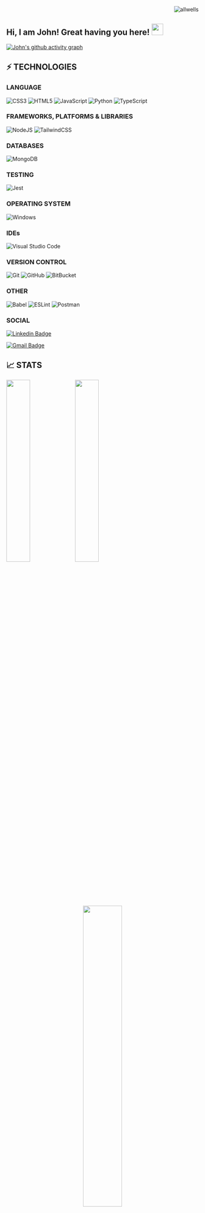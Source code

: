 <p align="right"> <img src="https://komarev.com/ghpvc/?username=kodaas&label=visitors%20&color=202124&style=plastic" alt="allwells" /> </p>

## Hi, I am John! Great having you here! <img src="https://raw.githubusercontent.com/aemmadi/aemmadi/master/wave.gif" width="30px">

<!-- I am Allwell Onen, currently pursuing my BSc in Computer Science from [Anchor University Lagos](https://aul.edu.ng/). I am a tech enthusiast. I am always open to collaborating on projects and innovative ideas. -->

[![John's github activity graph](https://activity-graph.herokuapp.com/graph?username=kodaas&theme=xcode)](https://git.io/allwells)

## ⚡ TECHNOLOGIES

### LANGUAGE

![CSS3](https://img.shields.io/badge/css3-%231572B6.svg?style=for-the-badge&logo=css3&logoColor=white)
![HTML5](https://img.shields.io/badge/html5-%23E34F26.svg?style=for-the-badge&logo=html5&logoColor=white)
![JavaScript](https://img.shields.io/badge/javascript-%23323330.svg?style=for-the-badge&logo=javascript&logoColor=%23F7DF1E)
![Python](https://img.shields.io/badge/python-3670A0?style=for-the-badge&logo=python&logoColor=ffdd54)
![TypeScript](https://img.shields.io/badge/typescript-%23007ACC.svg?style=for-the-badge&logo=typescript&logoColor=white)

### FRAMEWORKS, PLATFORMS & LIBRARIES

![NodeJS](https://img.shields.io/badge/node.js-6DA55F?style=for-the-badge&logo=node.js&logoColor=white)
![TailwindCSS](https://img.shields.io/badge/tailwindcss-%2338B2AC.svg?style=for-the-badge&logo=tailwind-css&logoColor=white)

### DATABASES

![MongoDB](https://img.shields.io/badge/MongoDB-%234ea94b.svg?style=for-the-badge&logo=mongodb&logoColor=white)
<!-- ![MySQL](https://img.shields.io/badge/mysql-E26D00.svg?style=for-the-badge&logo=mysql&logoColor=white) -->
<!-- 
### ORM

![Prisma](https://img.shields.io/badge/Prisma-3982CE?style=for-the-badge&logo=Prisma&logoColor=white) -->

### TESTING

<!-- ![cypress](https://img.shields.io/badge/-cypress-%23E5E5E5?style=for-the-badge&logo=cypress&logoColor=058a5e) -->
![Jest](https://img.shields.io/badge/-jest-%23C21325?style=for-the-badge&logo=jest&logoColor=white)

### OPERATING SYSTEM

<!-- ![Linux](https://img.shields.io/badge/Linux-FCC624?style=for-the-badge&logo=linux&logoColor=black) -->
![Windows](https://img.shields.io/badge/Windows-0078D6?style=for-the-badge&logo=windows&logoColor=white)

### IDEs

![Visual Studio Code](https://img.shields.io/badge/Visual%20Studio%20Code-0078d7.svg?style=for-the-badge&logo=visual-studio-code&logoColor=white)

### VERSION CONTROL

![Git](https://img.shields.io/badge/git-%23F05033.svg?style=for-the-badge&logo=git&logoColor=white)
![GitHub](https://img.shields.io/badge/github-%23121011.svg?style=for-the-badge&logo=github&logoColor=white)
![BitBucket](https://img.shields.io/badge/-Bitbucket-blue)

### OTHER

![Babel](https://img.shields.io/badge/Babel-F9DC3e?style=for-the-badge&logo=babel&logoColor=black)
![ESLint](https://img.shields.io/badge/ESLint-4B3263?style=for-the-badge&logo=eslint&logoColor=white)
![Postman](https://img.shields.io/badge/Postman-FF6C37?style=for-the-badge&logo=postman&logoColor=white)

### SOCIAL

[![Linkedin Badge](https://img.shields.io/badge/-Allwell%20Onen-blue?style=flat-square&logo=Linkedin&logoColor=white&link=https://www.linkedin.com/in/kodaas/)](https://www.linkedin.com/in/kodaas/)
<!-- [![Instagram Badge](https://img.shields.io/badge/-@allwells_official-purple?style=flat-square&logo=instagram&logoColor=white&link=https://instagram.com/allwells_official/)](https://instagram.com/allwells_official) -->
[![Gmail Badge](https://img.shields.io/badge/-aleenfestus@gmail.com-c14438?style=flat-square&logo=Gmail&logoColor=white&link=mailto:johnajala204@gmail.com)](mailto:johnajala204@gmail.com)
<!-- [![Website Badge](https://img.shields.io/badge/-Website-black?style=flat-square&logo=google-chrome&logoColor=white&link=https://allwells.vercel.app/)](https://allwells.vercel.app/) -->

<!-- ## 💰 SUPPORT
<p>
<a href='https://www.buymeacoffee.com/allwells' target='_blank'><img height='36' style='border:0px;height:36px;' src='https://cdn.buymeacoffee.com/buttons/v2/default-yellow.png' border='0' alt='Support Allwell on buymecoffee' /></a>
</p> -->

## 📈 STATS

<p align="left">
  <img width="35%" src="https://github-readme-stats.vercel.app/api?username=kodaas&show_icons=true&theme=onedark" />
  <img width="35%" src="https://github-readme-streak-stats.herokuapp.com?user=kodaas&theme=onedark&date_format=M%20j%5B%2C%20Y%5D" />
</p>
<p align="center">
  <img width="45%" src="https://github-readme-stats.vercel.app/api/top-langs/?username=kodaas&theme=onedark&layout=compact" />
</p>
